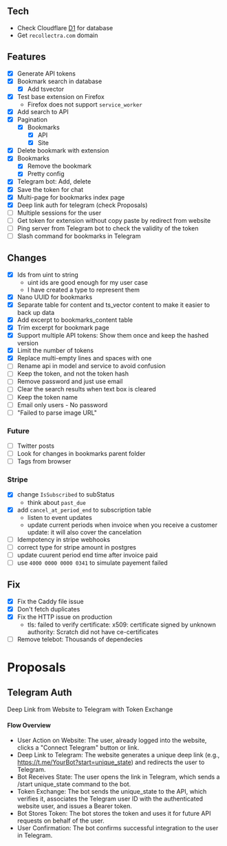 ## Tech
- Check Cloudflare [D1](https://developers.cloudflare.com/d1/) for database
- Get `recollectra.com` domain

## Features
- [x] Generate API  tokens
- [x] Bookmark search in database
    - [x] Add tsvector
- [x] Test base extension on Firefox
    - Firefox does not support `service_worker`
- [x] Add search to API
- [x] Pagination
    - [x] Bookmarks
        - [x] API
        - [x] Site
- [x] Delete bookmark with extension
- [x] Bookmarks
    - [x] Remove the bookmark
    - [x] Pretty config
- [x] Telegram bot: Add, delete
- [x] Save the token for chat
- [x] Multi-page for bookmarks index page
- [x] Deep link auth for telegram (check Proposals)
- [ ] Multiple sessions for the user
- [ ] Get token for extension without copy paste by redirect from website
- [ ] Ping server from Telegram bot to check the validity of the token
- [ ] Slash command for bookmarks in Telegram

## Changes
- [x] Ids from uint to string
    - uint ids are good enough for my user case
    - I have created a type to represent them
- [x] Nano UUID for bookmarks
- [x] Separate table for content and ts_vector content to make it easier to back up data
- [x] Add excerpt to bookmarks_content table
- [x] Trim excerpt for bookmark page
- [x] Support multiple API tokens: Show them once and keep the hashed version
- [x] Limit the number of tokens
- [x] Replace multi-empty lines and spaces with one
- [ ] Rename api in model and service to avoid confusion
- [ ] Keep the token, and not the token hash
- [ ] Remove password and just use email
- [ ] Clear the search results when text box is cleared
- [ ] Keep the token name
- [ ] Email only users - No password
- [ ] "Failed to parse image URL"

### Future
- [ ] Twitter posts
- [ ] Look for changes in bookmarks parent folder
- [ ] Tags from browser

### Stripe
- [x] change `IsSubscribed` to subStatus
    - think about `past_due`
- [x] add `cancel_at_period_end` to subscription table
    - listen to event updates
    - update current periods when invoice when you receive a customer update: it will also cover the cancelation
- [ ] Idempotency in stripe webhooks
- [ ] correct type for stripe amount in postgres
- [ ] update cuurent period end time after invoice paid
- [ ] use `4000 0000 0000 0341` to simulate payement failed

## Fix
- [x] Fix the Caddy file issue
- [x] Don't fetch duplicates
- [x] Fix the HTTP issue on production 
    - tls: failed to verify certificate: x509: certificate signed by unknown authority: Scratch did not have ce-certificates
- [ ] Remove telebot: Thousands of dependecies

# Proposals

## Telegram Auth

Deep Link from Website to Telegram with Token Exchange

#### Flow Overview
- User Action on Website: The user, already logged into the website, clicks a "Connect Telegram" button or link.
- Deep Link to Telegram: The website generates a unique deep link (e.g., https://t.me/YourBot?start=unique_state) and redirects the user to Telegram.
- Bot Receives State: The user opens the link in Telegram, which sends a /start unique_state command to the bot.
- Token Exchange: The bot sends the unique_state to the API, which verifies it, associates the Telegram user ID with the authenticated website user, and issues a Bearer token.
- Bot Stores Token: The bot stores the token and uses it for future API requests on behalf of the user.
- User Confirmation: The bot confirms successful integration to the user in Telegram.
